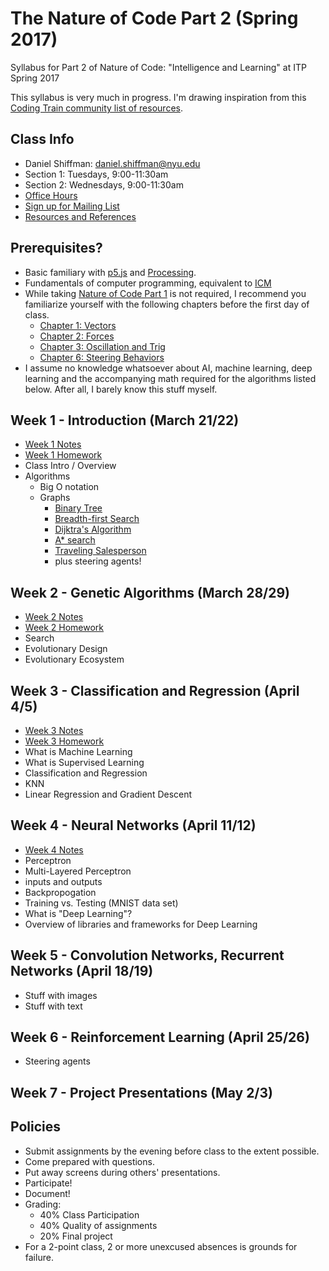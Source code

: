 The Nature of Code Part 2 (Spring 2017)
======================================

Syllabus for Part 2 of Nature of Code: "Intelligence and Learning" at ITP Spring 2017

This syllabus is very much in progress. I'm drawing inspiration from this [Coding Train community list of resources](https://github.com/CodingTrain/Machine-Learning).

Class Info
----------
* Daniel Shiffman: daniel.shiffman@nyu.edu
* Section 1: Tuesdays, 9:00-11:30am
* Section 2: Wednesdays, 9:00-11:30am
* [Office Hours](https://itp.nyu.edu/inwiki/Signup/Shiffman)
* [Sign up for Mailing List](https://groups.google.com/a/itp.nyu.edu/forum/#!forum/natureofcode)
* [Resources and References](https://github.com/shiffman/NOC-S17-2-Intelligence-Learning/wiki/References-Resources)

Prerequisites?
-------------
* Basic familiary with [p5.js](http://p5js.org) and [Processing](http://processing.org).
* Fundamentals of computer programming, equivalent to [ICM](https://github.com/ITPNYU/ICM-2016)
* While taking [Nature of Code Part 1](https://github.com/shiffman/NOC-S17-1-Physics-Animation) is not required, I recommend you familiarize yourself with the following chapters before the first day of class.
  * [Chapter 1: Vectors](http://natureofcode.com/book/chapter-1-vectors)
  * [Chapter 2: Forces](http://natureofcode.com/book/chapter-2-forces)
  * [Chapter 3: Oscillation and Trig](http://natureofcode.com/book/chapter-3-oscillation)
  * [Chapter 6: Steering Behaviors](http://natureofcode.com/book/chapter-6-autonomous-agents)
* I assume no knowledge whatsoever about AI, machine learning, deep learning and the accompanying math required for the algorithms listed below. After all, I barely know this stuff myself.

Week 1 - Introduction (March 21/22)
-------------------------------
* [Week 1 Notes](https://github.com/shiffman/NOC-S17-2-Intelligence-Learning/blob/master/week1-graphs/README.md)
* [Week 1 Homework](https://github.com/shiffman/NOC-S17-2-Intelligence-Learning/wiki/Homework-1)
* Class Intro / Overview
* Algorithms
  * Big O notation
  * Graphs
     * [Binary Tree](https://en.wikipedia.org/wiki/Binary_tree)
     * [Breadth-first Search](https://en.wikipedia.org/wiki/Breadth-first_search)
     * [Dijktra's Algorithm](https://en.wikipedia.org/wiki/Dijkstra's_algorithm)
     * [A\* search](https://en.wikipedia.org/wiki/A*_search_algorithm)
     * [Traveling Salesperson](https://en.wikipedia.org/wiki/Travelling_salesman_problem)
     * plus steering agents!

Week 2 - Genetic Algorithms (March 28/29)
---------------------------
* [Week 2 Notes](https://github.com/shiffman/NOC-S17-2-Intelligence-Learning/blob/master/week2-evolution/README.md)
* [Week 2 Homework](https://github.com/shiffman/NOC-S17-2-Intelligence-Learning/wiki/Homework-2)
* Search
* Evolutionary Design
* Evolutionary Ecosystem

Week 3 - Classification and Regression (April 4/5)
-------------------------------
* [Week 3 Notes](https://github.com/shiffman/NOC-S17-2-Intelligence-Learning/blob/master/week3-classification-regression/README.md)
* [Week 3 Homework](https://github.com/shiffman/NOC-S17-2-Intelligence-Learning/wiki/Homework-3)
* What is Machine Learning
* What is Supervised Learning
* Classification and Regression
* KNN
* Linear Regression and Gradient Descent

Week 4 - Neural Networks (April 11/12)
------------------------
* [Week 4 Notes](https://github.com/shiffman/NOC-S17-2-Intelligence-Learning/blob/master/week4-neural-networks/README.md)
* Perceptron
* Multi-Layered Perceptron
* inputs and outputs
* Backpropogation
* Training vs. Testing (MNIST data set)
* What is "Deep Learning"?
* Overview of libraries and frameworks for Deep Learning

Week 5 - Convolution Networks, Recurrent Networks (April 18/19)
-----------------------------
* Stuff with images
* Stuff with text

Week 6 - Reinforcement Learning (April 25/26)
--------------------------
* Steering agents

Week 7 - Project Presentations (May 2/3)
------------------------------

Policies
-----------------------------------------------
* Submit assignments by the evening before class to the extent possible.
* Come prepared with questions.
* Put away screens during others' presentations.
* Participate!
* Document!
* Grading:
   * 40% Class Participation
   * 40% Quality of assignments
   * 20% Final project
* For a 2-point class, 2 or more unexcused absences is grounds for failure.
